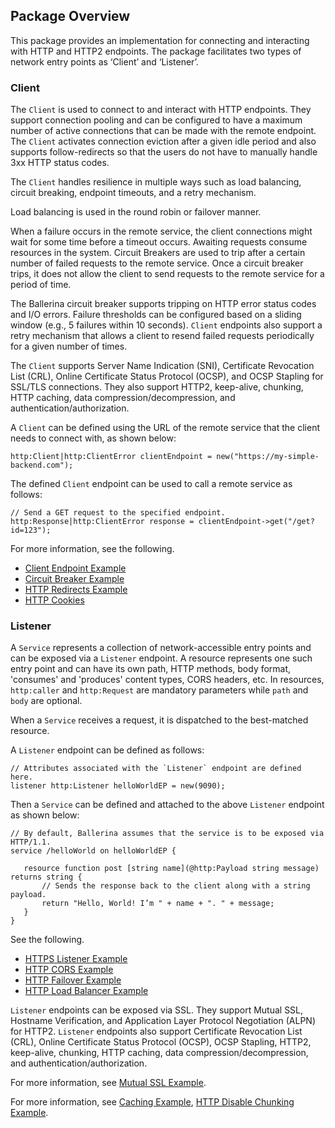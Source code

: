 ## Package Overview

This package provides an implementation for connecting and interacting with HTTP and HTTP2 endpoints. The package facilitates two types of network entry points as ‘Client’ and ‘Listener’.

### Client

The `Client` is used to connect to and interact with HTTP endpoints. They support connection pooling and can be configured to have a maximum number of active connections that can be made with the remote endpoint. The `Client` activates connection eviction after a given idle period and also supports follow-redirects so that the users do not have to manually handle 3xx HTTP status codes.

The `Client` handles resilience in multiple ways such as load balancing, circuit breaking, endpoint timeouts, and a retry mechanism.

Load balancing is used in the round robin or failover manner.

When a failure occurs in the remote service, the client connections might wait for some time before a timeout occurs. Awaiting requests consume resources in the system. Circuit Breakers are used to trip after a certain number of failed requests to the remote service. Once a circuit breaker trips, it does not allow the client to send requests to the remote service for a period of time.

The Ballerina circuit breaker supports tripping on HTTP error status codes and I/O errors. Failure thresholds can be configured based on a sliding window (e.g., 5 failures within 10 seconds). `Client` endpoints also support a retry mechanism that allows a client to resend failed requests periodically for a given number of times.

The `Client` supports Server Name Indication (SNI), Certificate Revocation List (CRL), Online Certificate Status Protocol (OCSP), and OCSP Stapling for SSL/TLS connections. They also support HTTP2, keep-alive, chunking, HTTP caching, data compression/decompression, and authentication/authorization.

A `Client` can be defined using the URL of the remote service that the client needs to connect with, as shown below:

``` ballerina
http:Client|http:ClientError clientEndpoint = new("https://my-simple-backend.com");
```
The defined `Client` endpoint can be used to call a remote service as follows:

``` ballerina
// Send a GET request to the specified endpoint.
http:Response|http:ClientError response = clientEndpoint->get("/get?id=123");
```

For more information, see the following.
* [Client Endpoint Example](https://ballerina.io/learn/by-example/http-client-endpoint.html)
* [Circuit Breaker Example](https://ballerina.io/learn/by-example/http-circuit-breaker.html)
* [HTTP Redirects Example](https://ballerina.io/learn/by-example/http-redirects.html)
* [HTTP Cookies](https://ballerina.io/learn/by-example/http-cookies.html)

### Listener

A `Service` represents a collection of network-accessible entry points and can be exposed via a `Listener` endpoint. A resource represents one such entry point and can have its own path, HTTP methods, body format, 'consumes' and 'produces' content types, CORS headers, etc. In resources, `http:caller` and `http:Request` are mandatory parameters while `path` and `body` are optional.

When a `Service` receives a request, it is dispatched to the best-matched resource.

A `Listener` endpoint can be defined as follows:

```ballerina
// Attributes associated with the `Listener` endpoint are defined here.
listener http:Listener helloWorldEP = new(9090);
```

Then a `Service` can be defined and attached to the above `Listener` endpoint as shown below:

```ballerina
// By default, Ballerina assumes that the service is to be exposed via HTTP/1.1.
service /helloWorld on helloWorldEP {

   resource function post [string name](@http:Payload string message) returns string {
       // Sends the response back to the client along with a string payload.
       return "Hello, World! I’m " + name + ". " + message;
   }
}
```

See the following.
* [HTTPS Listener Example](https://ballerina.io/learn/by-example/https-listener.html)
* [HTTP CORS Example](https://ballerina.io/learn/by-example/http-cors.html)
* [HTTP Failover Example](https://ballerina.io/learn/by-example/http-failover.html)
* [HTTP Load Balancer Example](https://ballerina.io/learn/by-example/http-load-balancer.html)

`Listener` endpoints can be exposed via SSL. They support Mutual SSL, Hostname Verification, and Application Layer Protocol Negotiation (ALPN) for HTTP2. `Listener` endpoints also support Certificate Revocation List (CRL), Online Certificate Status Protocol (OCSP), OCSP Stapling, HTTP2, keep-alive, chunking, HTTP caching, data compression/decompression, and authentication/authorization.

For more information, see [Mutual SSL Example](https://ballerina.io/learn/by-example/mutual-ssl.html).

For more information, see [Caching Example](https://ballerina.io/learn/by-example/cache.html), [HTTP Disable Chunking Example](https://ballerina.io/learn/by-example/http-disable-chunking.html).
